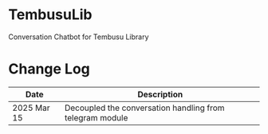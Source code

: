 # TembusuLib
Conversation Chatbot for Tembusu Library

# Change Log
|Date|Description|
|---|---|
|2025 Mar 15| Decoupled the conversation handling from telegram module|
